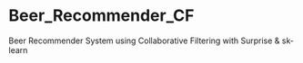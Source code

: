 # Beer_Recommender_CF
Beer Recommender System using Collaborative Filtering with Surprise &amp; sk-learn
